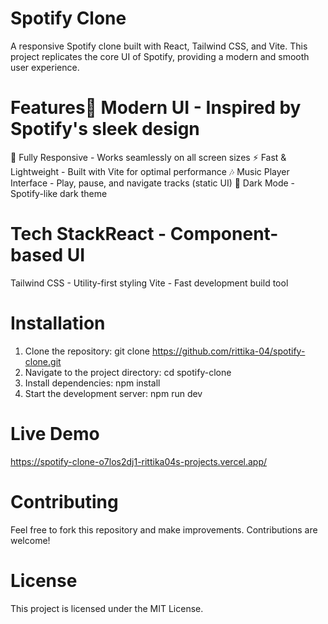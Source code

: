 # Spotify Clone 
A responsive Spotify clone built with React, Tailwind CSS, and Vite. This project replicates the core UI of Spotify, providing a modern and smooth user experience.

# Features🎵 Modern UI - Inspired by Spotify's sleek design
🎨 Fully Responsive - Works seamlessly on all screen sizes
⚡ Fast & Lightweight - Built with Vite for optimal performance
🎶 Music Player Interface - Play, pause, and navigate tracks (static UI)
🌙 Dark Mode - Spotify-like dark theme

# Tech StackReact - Component-based UI
Tailwind CSS - Utility-first styling
Vite - Fast development build tool

# Installation
1. Clone the repository: git clone https://github.com/rittika-04/spotify-clone.git
2. Navigate to the project directory: cd spotify-clone
3. Install dependencies: npm install
4. Start the development server: npm run dev

# Live Demo
https://spotify-clone-o7los2dj1-rittika04s-projects.vercel.app/

# Contributing
Feel free to fork this repository and make improvements. Contributions are welcome!

# License
This project is licensed under the MIT License.



